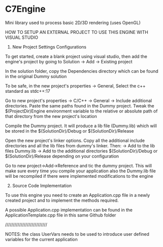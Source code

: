 # C7Engine
Mini library used to process basic 2D/3D rendering (uses OpenGL)

HOW TO SETUP AN EXTERNAL PROJECT TO USE THIS ENGINE WITH VISUAL STUDIO

1) New Project Settings Configurations

To get started, create a blank project using visual studio, then add the engine's project
by going to Solution -> Add -> Existing project

In the solution folder, copy the Dependencies directory which can be found in the original
Dummy solution

To be safe, in the new project's properties -> General, Select the c++ standard as stdc++:17

Go to new project's properties -> C/C++ -> General -> Include additional directories. Paste the
same paths found in the Dummy project. Tweak the $(ProjectDir)Engine environment variable to the
relative or absolute path of that directory from the new project's location 

Compile the Dummy project. It will produce a lib file (Dummy.lib) which will be stored
in the $(SolutionDir)/Debug or $(SolutionDir)/Release

Open the new project's linker options. Copy all the additional include directories and
all the lib files from dummy's linker. Then:
-> Add to the lib files Dummy.lib
-> Add to the additional directories $(SolutionDir)/Debug or $(SolutionDir)/Release depending
	on your configuration

Go to new project->Add->Reference and tic the dummy project. This will make sure every time
you compile your application also the Dummy.lib file will be recompiled if there were implemented
modifications to the engine

2) Source Code Implementation

To use this engine you need to create an Application.cpp file in a newly
created project and to implement the methods required.

A possible Application.cpp implementation can be found in the ApplicationTemplate.cpp file in this same
Github folder

///////////////////////////

NOTES: the class UserVars needs to be used to introduce user defined variables
for the current application

